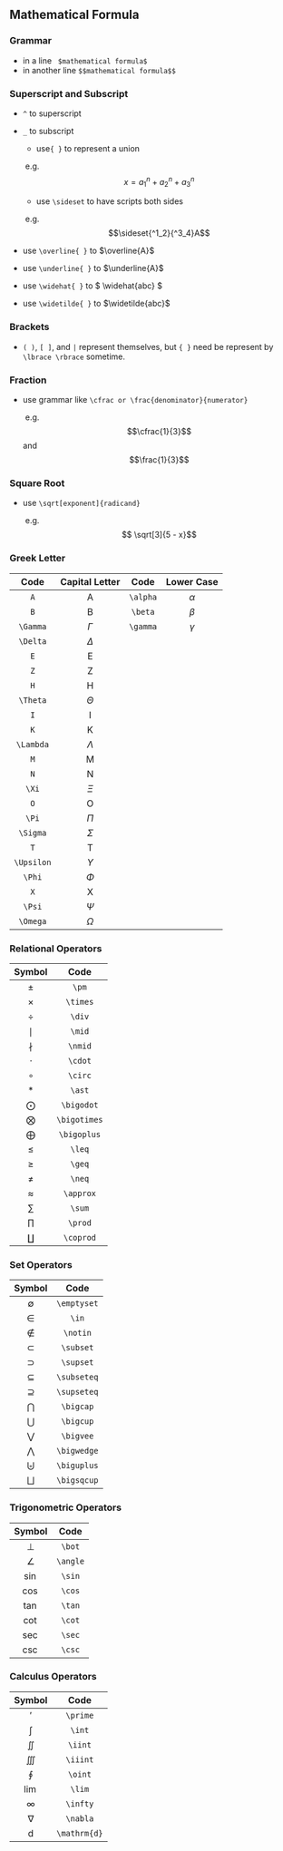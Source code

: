 ## Mathematical Formula

### Grammar

- in a line ` $mathematical formula$`
- in another line `$$mathematical formula$$`

### Superscript and Subscript

- `^` to superscript 

- `_` to subscript

  - use`{ }` to represent a union

  ​	e.g.   $$x = a_{1}^n + a_{2}^n + a_{3}^n$$

  - use `\sideset` to have scripts both sides 

  ​	e.g.  $$\sideset{^1_2}{^3_4}A$$

- use `\overline{ }` to $\overline{A}$

- use `\underline{ }` to $\underline{A}$

- use `\widehat{ }` to $ \widehat{abc} $

- use `\widetilde{ }` to $\widetilde{abc}$

### Brackets

- `( )`, `[ ]`, and `|` represent themselves, but `{ }` need be represent by `\lbrace \rbrace` sometime.

### Fraction

- use grammar like `\cfrac or \frac{denominator}{numerator}`

  ​	e.g. $$\cfrac{1}{3}$$ and  $$\frac{1}{3}$$

### Square Root

- use `\sqrt[exponent]{radicand}`

  ​	e.g. $$ \sqrt[3]{5 - x}$$

### Greek Letter

|    Code    | Capital Letter |   Code   | Lower Case |
| :--------: | :------------: | :------: | :--------: |
|    `A`     |       A        | `\alpha` |  $\alpha$  |
|    `B`     |       B        | `\beta`  |  $\beta$   |
|  `\Gamma`  |    $\Gamma$    | `\gamma` |  $\gamma$  |
|  `\Delta`  |    $\Delta$    |          |            |
|    `E`     |       E        |          |            |
|    `Z`     |       Z        |          |            |
|    `H`     |       H        |          |            |
|  `\Theta`  |    $\Theta$    |          |            |
|    `I`     |       I        |          |            |
|    `K`     |       K        |          |            |
| `\Lambda`  |   $\Lambda$    |          |            |
|    `M`     |       M        |          |            |
|    `N`     |       N        |          |            |
|   `\Xi`    |     $\Xi$      |          |            |
|    `O`     |       O        |          |            |
|   `\Pi`    |     $\Pi$      |          |            |
|  `\Sigma`  |    $\Sigma$    |          |            |
|    `T`     |       T        |          |            |
| `\Upsilon` |   $\Upsilon$   |          |            |
|   `\Phi`   |     $\Phi$     |          |            |
|    `X`     |       X        |          |            |
|   `\Psi`   |     $\Psi$     |          |            |
|  `\Omega`  |    $\Omega$    |          |            |

### Relational Operators

|    Symbol    |     Code     |
| :----------: | :----------: |
|    $\pm$     |    `\pm`     |
|   $\times$   |   `\times`   |
|    $\div$    |    `\div`    |
|    $\mid$    |    `\mid`    |
|   $\nmid$    |   `\nmid`    |
|   $\cdot$    |   `\cdot`    |
|   $\circ$    |   `\circ`    |
|    $\ast$    |    `\ast`    |
|  $\bigodot$  |  `\bigodot`  |
| $\bigotimes$ | `\bigotimes` |
| $\bigoplus$  | `\bigoplus`  |
|    $\leq$    |    `\leq`    |
|    $\geq$    |    `\geq`    |
|    $\neq$    |    `\neq`    |
|  $\approx$   |  `\approx`   |
|    $\sum$    |    `\sum`    |
|   $\prod$    |   `\prod`    |
|  $\coprod$   |  `\coprod`   |

### Set Operators

|   Symbol    |    Code     |
| :---------: | :---------: |
| $\emptyset$ | `\emptyset` |
|    $\in$    |    `\in`    |
|  $\notin$   |  `\notin`   |
|  $\subset$  |  `\subset`  |
|  $\supset$  |  `\supset`  |
| $\subseteq$ | `\subseteq` |
| $\supseteq$ | `\supseteq` |
|  $\bigcap$  |  `\bigcap`  |
|  $\bigcup$  |  `\bigcup`  |
|  $\bigvee$  |  `\bigvee`  |
| $\bigwedge$ | `\bigwedge` |
| $\biguplus$ | `\biguplus` |
| $\bigsqcup$ | `\bigsqcup` |

### Trigonometric Operators

|  Symbol  |   Code   |
| :------: | :------: |
|  $\bot$  |  `\bot`  |
| $\angle$ | `\angle` |
|  $\sin$  |  `\sin`  |
|  $\cos$  |  `\cos`  |
|  $\tan$  |  `\tan`  |
|  $\cot$  |  `\cot`  |
|  $\sec$  |  `\sec`  |
|  $\csc$  |  `\csc`  |

### Calculus Operators

|    Symbol    |     Code     |
| :----------: | :----------: |
|   $\prime$   |   `\prime`   |
|    $\int$    |    `\int`    |
|   $\iint$    |   `\iint`    |
|   $\iiint$   |   `\iiint`   |
|   $\oint$    |   `\oint`    |
|    $\lim$    |    `\lim`    |
|   $\infty$   |   `\infty`   |
|   $\nabla$   |   `\nabla`   |
| $\mathrm{d}$ | `\mathrm{d}` |

